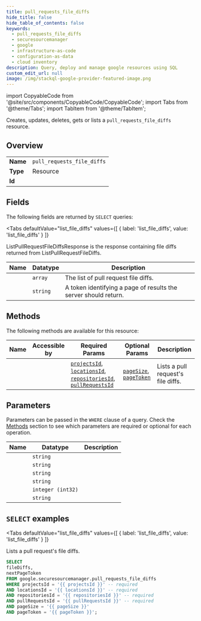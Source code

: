 ```yaml
--- 
title: pull_requests_file_diffs
hide_title: false
hide_table_of_contents: false
keywords:
  - pull_requests_file_diffs
  - securesourcemanager
  - google
  - infrastructure-as-code
  - configuration-as-data
  - cloud inventory
description: Query, deploy and manage google resources using SQL
custom_edit_url: null
image: /img/stackql-google-provider-featured-image.png
---
```


import CopyableCode from '@site/src/components/CopyableCode/CopyableCode';
import Tabs from '@theme/Tabs';
import TabItem from '@theme/TabItem';

Creates, updates, deletes, gets or lists a <code>pull_requests_file_diffs</code> resource.

## Overview
<table><tbody>
<tr><td><b>Name</b></td><td><code>pull_requests_file_diffs</code></td></tr>
<tr><td><b>Type</b></td><td>Resource</td></tr>
<tr><td><b>Id</b></td><td><CopyableCode code="google.securesourcemanager.pull_requests_file_diffs" /></td></tr>
</tbody></table>

## Fields

The following fields are returned by `SELECT` queries:

<Tabs
    defaultValue="list_file_diffs"
    values={[
        { label: 'list_file_diffs', value: 'list_file_diffs' }
    ]}
>
<TabItem value="list_file_diffs">

ListPullRequestFileDiffsResponse is the response containing file diffs returned from ListPullRequestFileDiffs.

<table>
<thead>
    <tr>
    <th>Name</th>
    <th>Datatype</th>
    <th>Description</th>
    </tr>
</thead>
<tbody>
<tr>
    <td><CopyableCode code="fileDiffs" /></td>
    <td><code>array</code></td>
    <td>The list of pull request file diffs.</td>
</tr>
<tr>
    <td><CopyableCode code="nextPageToken" /></td>
    <td><code>string</code></td>
    <td>A token identifying a page of results the server should return.</td>
</tr>
</tbody>
</table>
</TabItem>
</Tabs>

## Methods

The following methods are available for this resource:

<table>
<thead>
    <tr>
    <th>Name</th>
    <th>Accessible by</th>
    <th>Required Params</th>
    <th>Optional Params</th>
    <th>Description</th>
    </tr>
</thead>
<tbody>
<tr>
    <td><a href="#list_file_diffs"><CopyableCode code="list_file_diffs" /></a></td>
    <td><CopyableCode code="select" /></td>
    <td><a href="#parameter-projectsId"><code>projectsId</code></a>, <a href="#parameter-locationsId"><code>locationsId</code></a>, <a href="#parameter-repositoriesId"><code>repositoriesId</code></a>, <a href="#parameter-pullRequestsId"><code>pullRequestsId</code></a></td>
    <td><a href="#parameter-pageSize"><code>pageSize</code></a>, <a href="#parameter-pageToken"><code>pageToken</code></a></td>
    <td>Lists a pull request's file diffs.</td>
</tr>
</tbody>
</table>

## Parameters

Parameters can be passed in the `WHERE` clause of a query. Check the [Methods](#methods) section to see which parameters are required or optional for each operation.

<table>
<thead>
    <tr>
    <th>Name</th>
    <th>Datatype</th>
    <th>Description</th>
    </tr>
</thead>
<tbody>
<tr id="parameter-locationsId">
    <td><CopyableCode code="locationsId" /></td>
    <td><code>string</code></td>
    <td></td>
</tr>
<tr id="parameter-projectsId">
    <td><CopyableCode code="projectsId" /></td>
    <td><code>string</code></td>
    <td></td>
</tr>
<tr id="parameter-pullRequestsId">
    <td><CopyableCode code="pullRequestsId" /></td>
    <td><code>string</code></td>
    <td></td>
</tr>
<tr id="parameter-repositoriesId">
    <td><CopyableCode code="repositoriesId" /></td>
    <td><code>string</code></td>
    <td></td>
</tr>
<tr id="parameter-pageSize">
    <td><CopyableCode code="pageSize" /></td>
    <td><code>integer (int32)</code></td>
    <td></td>
</tr>
<tr id="parameter-pageToken">
    <td><CopyableCode code="pageToken" /></td>
    <td><code>string</code></td>
    <td></td>
</tr>
</tbody>
</table>

## `SELECT` examples

<Tabs
    defaultValue="list_file_diffs"
    values={[
        { label: 'list_file_diffs', value: 'list_file_diffs' }
    ]}
>
<TabItem value="list_file_diffs">

Lists a pull request's file diffs.

```sql
SELECT
fileDiffs,
nextPageToken
FROM google.securesourcemanager.pull_requests_file_diffs
WHERE projectsId = '{{ projectsId }}' -- required
AND locationsId = '{{ locationsId }}' -- required
AND repositoriesId = '{{ repositoriesId }}' -- required
AND pullRequestsId = '{{ pullRequestsId }}' -- required
AND pageSize = '{{ pageSize }}'
AND pageToken = '{{ pageToken }}';
```
</TabItem>
</Tabs>
